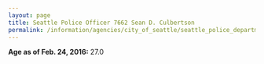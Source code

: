 ```yaml
---
layout: page
title: Seattle Police Officer 7662 Sean D. Culbertson
permalink: /information/agencies/city_of_seattle/seattle_police_department/copbook/7662/
---
```


**Age as of Feb. 24, 2016:** 27.0
